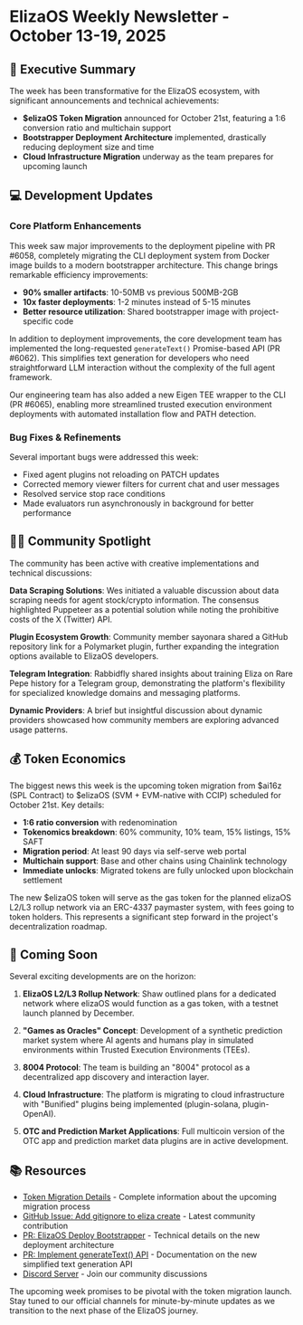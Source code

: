 # ElizaOS Weekly Newsletter - October 13-19, 2025

## 🌟 Executive Summary

The week has been transformative for the ElizaOS ecosystem, with significant announcements and technical achievements:
- **$elizaOS Token Migration** announced for October 21st, featuring a 1:6 conversion ratio and multichain support
- **Bootstrapper Deployment Architecture** implemented, drastically reducing deployment size and time
- **Cloud Infrastructure Migration** underway as the team prepares for upcoming launch

## 💻 Development Updates

### Core Platform Enhancements

This week saw major improvements to the deployment pipeline with PR #6058, completely migrating the CLI deployment system from Docker image builds to a modern bootstrapper architecture. This change brings remarkable efficiency improvements:
- **90% smaller artifacts**: 10-50MB vs previous 500MB-2GB
- **10x faster deployments**: 1-2 minutes instead of 5-15 minutes
- **Better resource utilization**: Shared bootstrapper image with project-specific code

In addition to deployment improvements, the core development team has implemented the long-requested `generateText()` Promise-based API (PR #6062). This simplifies text generation for developers who need straightforward LLM interaction without the complexity of the full agent framework.

Our engineering team has also added a new Eigen TEE wrapper to the CLI (PR #6065), enabling more streamlined trusted execution environment deployments with automated installation flow and PATH detection.

### Bug Fixes & Refinements

Several important bugs were addressed this week:
- Fixed agent plugins not reloading on PATCH updates
- Corrected memory viewer filters for current chat and user messages
- Resolved service stop race conditions
- Made evaluators run asynchronously in background for better performance

## 🧑‍💻 Community Spotlight

The community has been active with creative implementations and technical discussions:

**Data Scraping Solutions**: Wes initiated a valuable discussion about data scraping needs for agent stock/crypto information. The consensus highlighted Puppeteer as a potential solution while noting the prohibitive costs of the X (Twitter) API.

**Plugin Ecosystem Growth**: Community member sayonara shared a GitHub repository link for a Polymarket plugin, further expanding the integration options available to ElizaOS developers.

**Telegram Integration**: Rabbidfly shared insights about training Eliza on Rare Pepe history for a Telegram group, demonstrating the platform's flexibility for specialized knowledge domains and messaging platforms.

**Dynamic Providers**: A brief but insightful discussion about dynamic providers showcased how community members are exploring advanced usage patterns.

## 💰 Token Economics

The biggest news this week is the upcoming token migration from $ai16z (SPL Contract) to $elizaOS (SVM + EVM-native with CCIP) scheduled for October 21st. Key details:

- **1:6 ratio conversion** with redenomination
- **Tokenomics breakdown**: 60% community, 10% team, 15% listings, 15% SAFT
- **Migration period**: At least 90 days via self-serve web portal
- **Multichain support**: Base and other chains using Chainlink technology
- **Immediate unlocks**: Migrated tokens are fully unlocked upon blockchain settlement

The new $elizaOS token will serve as the gas token for the planned elizaOS L2/L3 rollup network via an ERC-4337 paymaster system, with fees going to token holders. This represents a significant step forward in the project's decentralization roadmap.

## 🔮 Coming Soon

Several exciting developments are on the horizon:

1. **ElizaOS L2/L3 Rollup Network**: Shaw outlined plans for a dedicated network where elizaOS would function as a gas token, with a testnet launch planned by December.

2. **"Games as Oracles" Concept**: Development of a synthetic prediction market system where AI agents and humans play in simulated environments within Trusted Execution Environments (TEEs).

3. **8004 Protocol**: The team is building an "8004" protocol as a decentralized app discovery and interaction layer.

4. **Cloud Infrastructure**: The platform is migrating to cloud infrastructure with "Bunified" plugins being implemented (plugin-solana, plugin-OpenAI).

5. **OTC and Prediction Market Applications**: Full multicoin version of the OTC app and prediction market data plugins are in active development.

## 📚 Resources

- [Token Migration Details](https://elizaos.ai/migration) - Complete information about the upcoming migration process
- [GitHub Issue: Add gitignore to eliza create](https://github.com/elizaOS/eliza/issues/6074) - Latest community contribution
- [PR: ElizaOS Deploy Bootstrapper](https://github.com/elizaOS/eliza/pull/6058) - Technical details on the new deployment architecture
- [PR: Implement generateText() API](https://github.com/elizaOS/eliza/pull/6062) - Documentation on the new simplified text generation API
- [Discord Server](https://discord.gg/elizaos) - Join our community discussions

The upcoming week promises to be pivotal with the token migration launch. Stay tuned to our official channels for minute-by-minute updates as we transition to the next phase of the ElizaOS journey.